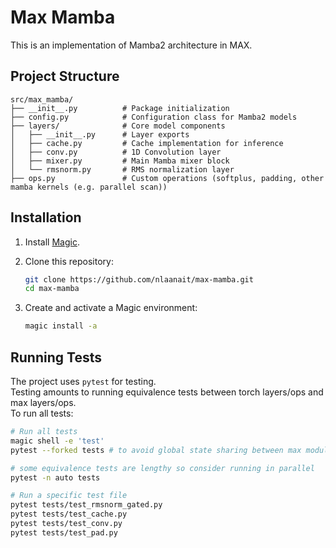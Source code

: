 # Max Mamba

This is an implementation of Mamba2 architecture in MAX.

## Project Structure

```
src/max_mamba/
├── __init__.py          # Package initialization
├── config.py            # Configuration class for Mamba2 models
├── layers/              # Core model components
│   ├── __init__.py      # Layer exports
│   ├── cache.py         # Cache implementation for inference
│   ├── conv.py          # 1D Convolution layer
│   ├── mixer.py         # Main Mamba mixer block
│   └── rmsnorm.py       # RMS normalization layer
├── ops.py               # Custom operations (softplus, padding, other mamba kernels (e.g. parallel scan))
```

## Installation

1. Install [Magic](https://github.com/modularml/magic).
2. Clone this repository:

   ```bash
   git clone https://github.com/nlaanait/max-mamba.git
   cd max-mamba
   ```

3. Create and activate a Magic environment:
   ```bash
   magic install -a
   ```

## Running Tests

The project uses `pytest` for testing.  
Testing amounts to running equivalence tests between torch layers/ops and max layers/ops.  
To run all tests:

```bash
# Run all tests
magic shell -e 'test'
pytest --forked tests # to avoid global state sharing between max modules which will fail tests 

# some equivalence tests are lengthy so consider running in parallel
pytest -n auto tests

# Run a specific test file
pytest tests/test_rmsnorm_gated.py
pytest tests/test_cache.py
pytest tests/test_conv.py
pytest tests/test_pad.py
```
